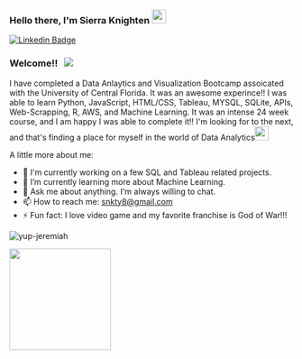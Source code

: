### Hello there, I'm Sierra Knighten <img src="https://media2.giphy.com/media/LOnt6uqjD9OexmQJRB/giphy.gif" width="25px">

[![Linkedin Badge](https://img.shields.io/badge/-LinkedIn-0e76a8?style=flat-square&logo=Linkedin&logoColor=white)](https://linkedin.com/in/sierra-knighten)

### Welcome!! &nbsp; ![](https://visitor-badge.glitch.me/badge?page_id=snkty8.snkty8)

I have completed a Data Anlaytics and Visualization Bootcamp assoicated with the University of Central Florida.  It was an awesome experince!! I was able to learn Python, JavaScript, HTML/CSS, Tableau, MYSQL, SQLite, APIs, Web-Scrapping, R, AWS, and Machine Learning.  It was an intense 24 week course, and I am happy I was able to complete it!! I'm looking for to the next, and that's finding a place for myself in the world of Data Analytics<img src="https://media3.giphy.com/media/QBSPma5jP9ReSAdxKw/giphy.gif" width="25px">


A little more about me:

- 🔭 I'm currently working on a few SQL and Tableau related projects. 
- 🌱 I’m currently learning more about Machine Learning.
- 💬 Ask me about anything. I'm always willing to chat.
- 📫 How to reach me: snkty8@gmail.com
- ⚡ Fun fact: I love video game and my favorite franchise is God of War!!!

![yup-jeremiah](https://github.com/snkty8/snkty8/assets/78936833/a564a3e1-84ed-4ef2-bc7f-4f35580ea8f4)


<p>
  <img height="180em" src="https://github-readme-stats.vercel.app/api/top-langs/?username=snkty8&exclude_repo=KNN-Image-Classification&show_icons=true&hide_border=true&layout=compact&langs_count=8"/>
</p>
